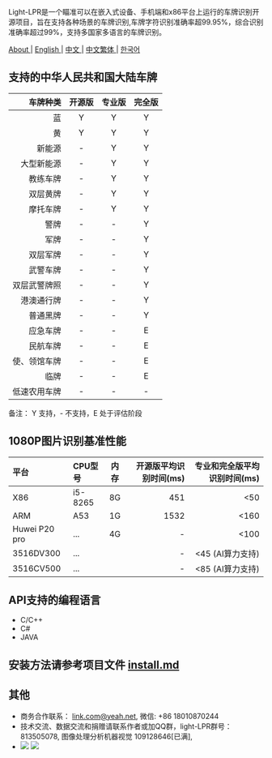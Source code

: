 Light-LPR是一个瞄准可以在嵌入式设备、手机端和x86平台上运行的车牌识别开源项目，旨在支持各种场景的车牌识别,车牌字符识别准确率超99.95%，综合识别准确率超过99%，支持多国家多语言的车牌识别。

 [ About ](README.md) | [ English ](en.md) | [ 中文 ](cn-zh.md) | [ 中文繁体 ](cn-tw.md)| [ 한국어 ](kr.md) 

## 支持的中华人民共和国大陆车牌

| 车牌种类 | 开源版 | 专业版 | 完全版 |
| --------: | :-----: | :----: |  :----: |
| 蓝   |  Y |  Y | Y |
| 黄   |  Y |  Y | Y |
| 新能源   |  - |  Y | Y |
| 大型新能源   |  - |  Y | Y |
| 教练车牌   |  - |  Y | Y |
| 双层黄牌| - | Y | Y |
| 摩托车牌 | - | Y | Y |
| 警牌   |  - |  - | Y|
| 军牌   |  - |  - | Y|
| 双层军牌   |  - |  - |Y |
| 武警车牌   |  - |  - | Y|
| 双层武警牌照   |  - |  - | Y|
| 港澳通行牌 | - | - | Y | 
| 普通黑牌 | - | - | Y |
| 应急车牌 | - | - | E |
| 民航车牌 | - | - | E |
| 使、领馆车牌 | - | - | E |
| 临牌 | - | - | E |
| 低速农用车牌 | - | - | - |

备注： Y 支持，- 不支持，E 处于评估阶段

## 1080P图片识别基准性能
| 平台      | CPU型号    |  内存  | 开源版平均识别时间(ms)   | 专业和完全版平均识别时间(ms) |
| :-------- | :-----    | :----:  | ----:  | ----:  |
| X86  | i5-8265   |  8G    | 451 | <50  |
| ARM  | A53       | 1G    | 1532| <160 |
| Huwei P20 pro| ... | 4G | - |  <100 |
| 3516DV300 | ... |  | - |  <45 (AI算力支持) |
| 3516CV500 | ... |  | - |  <85 (AI算力支持) |

## API支持的编程语言
- C/C++
- C#
- JAVA


## 安装方法请参考项目文件 [install.md](install.md)
## 其他
- 商务合作联系： link.com@yeah.net, 微信: +86 18010870244
- 技术交流、数据交流和捐赠请联系作者或加QQ群，light-LPR群号：813505078, 图像处理分析机器视觉 109128646[已满],
- ![](light-LPR.png) ![](109128646.png) 